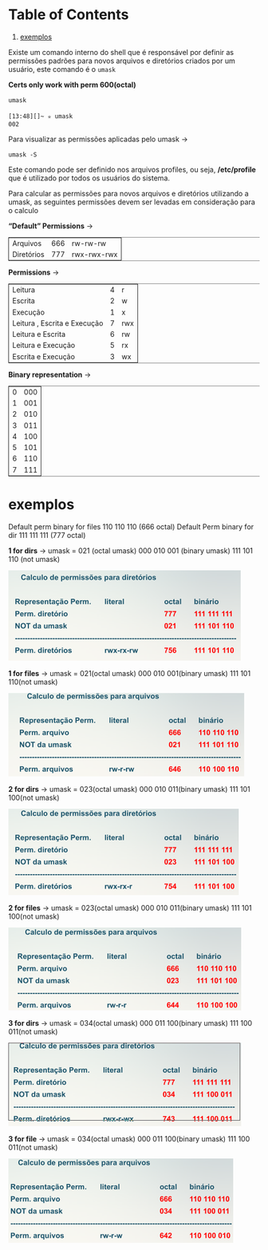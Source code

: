 
# Table of Contents

1.  [exemplos](#org353d005)

Existe um comando interno do shell que é responsável por definir as permissões padrões para novos arquivos e diretórios criados por um usuário, este comando é o `umask`

**Certs only work with perm 600(octal)**

    umask
    
    [13:48][]~ ✮ umask
    002

Para visualizar as permissões aplicadas pelo umask ->

    umask -S

Este comando pode ser definido nos arquivos profiles, ou seja, **/etc/profile** que é utilizado por todos os usuários do sistema.

Para calcular as permissões para novos arquivos e diretórios utilizando a umask, as seguintes permissões devem ser levadas em consideração para o calculo

**&ldquo;Default&rdquo; Permissions** ->

<table border="2" cellspacing="0" cellpadding="6" rules="groups" frame="hsides">


<colgroup>
<col  class="org-left" />

<col  class="org-right" />

<col  class="org-left" />
</colgroup>
<tbody>
<tr>
<td class="org-left">Arquivos</td>
<td class="org-right">666</td>
<td class="org-left">rw-rw-rw</td>
</tr>

<tr>
<td class="org-left">Diretórios</td>
<td class="org-right">777</td>
<td class="org-left">rwx-rwx-rwx</td>
</tr>
</tbody>
</table>

**Permissions** ->

<table border="2" cellspacing="0" cellpadding="6" rules="groups" frame="hsides">


<colgroup>
<col  class="org-left" />

<col  class="org-right" />

<col  class="org-left" />
</colgroup>
<tbody>
<tr>
<td class="org-left">Leitura</td>
<td class="org-right">4</td>
<td class="org-left">r</td>
</tr>

<tr>
<td class="org-left">Escrita</td>
<td class="org-right">2</td>
<td class="org-left">w</td>
</tr>

<tr>
<td class="org-left">Execução</td>
<td class="org-right">1</td>
<td class="org-left">x</td>
</tr>

<tr>
<td class="org-left">Leitura , Escrita e Execução</td>
<td class="org-right">7</td>
<td class="org-left">rwx</td>
</tr>

<tr>
<td class="org-left">Leitura e Escrita</td>
<td class="org-right">6</td>
<td class="org-left">rw</td>
</tr>

<tr>
<td class="org-left">Leitura e Execução</td>
<td class="org-right">5</td>
<td class="org-left">rx</td>
</tr>

<tr>
<td class="org-left">Escrita e Execução</td>
<td class="org-right">3</td>
<td class="org-left">wx</td>
</tr>
</tbody>
</table>

**Binary representation** ->

<table border="2" cellspacing="0" cellpadding="6" rules="groups" frame="hsides">


<colgroup>
<col  class="org-right" />

<col  class="org-right" />
</colgroup>
<tbody>
<tr>
<td class="org-right">0</td>
<td class="org-right">000</td>
</tr>

<tr>
<td class="org-right">1</td>
<td class="org-right">001</td>
</tr>

<tr>
<td class="org-right">2</td>
<td class="org-right">010</td>
</tr>

<tr>
<td class="org-right">3</td>
<td class="org-right">011</td>
</tr>

<tr>
<td class="org-right">4</td>
<td class="org-right">100</td>
</tr>

<tr>
<td class="org-right">5</td>
<td class="org-right">101</td>
</tr>

<tr>
<td class="org-right">6</td>
<td class="org-right">110</td>
</tr>

<tr>
<td class="org-right">7</td>
<td class="org-right">111</td>
</tr>
</tbody>
</table>


<a id="org353d005"></a>

# exemplos

Default perm binary for files 110 110 110 (666 octal)
Default Perm binary for dir 111 111 111 (777 octal)

**1 for dirs** ->
umask = 021 (octal umask)
000 010 001 (binary umask)
111 101 110 (not umask)

![img](./imgs/1_dir.png)

**1 for files** ->
umask = 021(octal umask)
000 010 001(binary umask)
111 101 110(not umask)

![img](./imgs/1_file.png)

**2 for dirs** ->
umask = 023(octal umask)
000 010 011(binary umask)
111 101 100(not umask)

![img](./imgs/2_dir.png)

**2 for files** ->
umask = 023(octal umask)
000 010 011(binary umask)
111 101 100(not umask)

![img](./imgs/2_file.png)

**3 for dirs** ->
umask = 034(octal umask)
000 011 100(binary umask)
111 100 011(not umask)

![img](./imgs/3_dir.png)

**3 for file** ->
umask = 034(octal umask)
000 011 100(binary umask)
111 100 011(not umask)

![img](./imgs/3_file.png)

